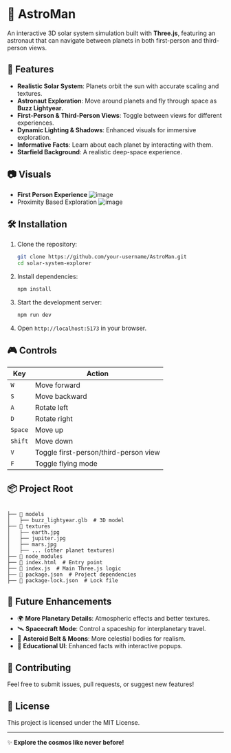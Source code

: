 # 🚀 AstroMan

An interactive 3D solar system simulation built with **Three.js**, featuring an astronaut that can navigate between planets in both first-person and third-person views.

## 🌌 Features
- **Realistic Solar System**: Planets orbit the sun with accurate scaling and textures.
- **Astronaut Exploration**: Move around planets and fly through space as **Buzz Lightyear**.
- **First-Person & Third-Person Views**: Toggle between views for different experiences.
- **Dynamic Lighting & Shadows**: Enhanced visuals for immersive exploration.
- **Informative Facts**: Learn about each planet by interacting with them.
- **Starfield Background**: A realistic deep-space experience.

## 📷 Visuals 
- **First Person Experience**
![image](https://github.com/user-attachments/assets/ad294c6e-302e-48da-b301-556eca318a74)
- Proximity Based Exploration
  ![image](https://github.com/user-attachments/assets/9657ba4f-83d8-4f77-a43b-7f440b6ed5a9)

## 🛠️ Installation
1. Clone the repository:
   ```sh
   git clone https://github.com/your-username/AstroMan.git
   cd solar-system-explorer
   ```
2. Install dependencies:
   ```sh
   npm install
   ```
3. Start the development server:
   ```sh
   npm run dev
   ```
4. Open `http://localhost:5173` in your browser.

## 🎮 Controls
| Key | Action |
|-----|--------|
| `W` | Move forward |
| `S` | Move backward |
| `A` | Rotate left |
| `D` | Rotate right |
| `Space` | Move up |
| `Shift` | Move down |
| `V` | Toggle first-person/third-person view |
| `F` | Toggle flying mode |

## 📦 Project Root
```

├── 📁 models
│   ├── buzz_lightyear.glb  # 3D model
├── 📁 textures
│   ├── earth.jpg
│   ├── jupiter.jpg
│   ├── mars.jpg
│   ├── ... (other planet textures)
├── 📁 node_modules
├── 📄 index.html  # Entry point
├── 📄 index.js  # Main Three.js logic
├── 📄 package.json  # Project dependencies
├── 📄 package-lock.json  # Lock file
```


## 🚀 Future Enhancements
- 🌍 **More Planetary Details**: Atmospheric effects and better textures.
- 🛰️ **Spacecraft Mode**: Control a spaceship for interplanetary travel.
- 🌠 **Asteroid Belt & Moons**: More celestial bodies for realism.
- 🔭 **Educational UI**: Enhanced facts with interactive popups.

## 🤝 Contributing
Feel free to submit issues, pull requests, or suggest new features!

## 📜 License
This project is licensed under the MIT License.

---
✨ **Explore the cosmos like never before!**

